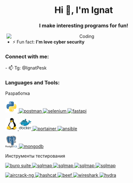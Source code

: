 <h1 align="center">Hi 👋, I'm Ignat</h1>
<h3 align="center">I make interesting programs for fun!</h3>
<div align='center'>
<img align="right" alt="Coding" width="500" src="https://informationsecuritybuzz.com/wp-content/uploads/hacker-activity.png">
</div>


- ⚡ Fun fact:  **I'm love cyber security**

<h3 align="left">Connect with me:</h3>
<p align="left">
- 📫 Tg: @IgnatPesk
</p>

<h3 align="left">Languages and Tools:</h3>
<p>Разработка</p>
<p align="left">  
<a href="https://www.python.org" target="_blank" rel="noreferrer"> <img src="https://raw.githubusercontent.com/devicons/devicon/master/icons/python/python-original.svg" alt="python" width="40" height="40"/> <a href="https://postman.com" target="_blank" rel="noreferrer"> <img src="https://www.vectorlogo.zone/logos/getpostman/getpostman-icon.svg" alt="postman" width="40" height="40"/> </a>
<a href="https://www.selenium.dev" target="_blank" rel="noreferrer"> <img src="https://raw.githubusercontent.com/detain/svg-logos/780f25886640cef088af994181646db2f6b1a3f8/svg/selenium-logo.svg" alt="selenium" width="40" height="40"/> </a> 
<a href="https://fastapi.tiangolo.com/" target="_blank" rel="noreferrer"> <img src="https://cdn.worldvectorlogo.com/logos/fastapi-1.svg" alt="fastapi" width="40" height="40"/> </a>
</p>
<p align="left"> <a href="https://www.linux.org/" target="_blank" rel="noreferrer"> <img src="https://raw.githubusercontent.com/devicons/devicon/master/icons/linux/linux-original.svg" alt="linux" width="40" height="40"/> </a> <a href="https://www.docker.com/" target="_blank" rel="noreferrer"> <img src="https://raw.githubusercontent.com/devicons/devicon/master/icons/docker/docker-original-wordmark.svg" alt="docker" width="40" height="40"/> </a> 
<a href="https://www.portainer.io/" target="_blank" rel="noreferrer"> <img src="https://cdn.worldvectorlogo.com/logos/portainer.svg" alt="portainer" width="40" height="40"/> </a>
<a href="https://www.ansible.com/" target="_blank" rel="noreferrer"> <img src="https://cdn.worldvectorlogo.com/logos/ansible.svg" alt="ansible" width="40" height="40"/> </a>
</p>
<p it align="left">
<a href="https://www.postgresql.org" target="_blank" rel="noreferrer"> <img src="https://raw.githubusercontent.com/devicons/devicon/master/icons/postgresql/postgresql-original-wordmark.svg" alt="postgresql" width="40" height="40"/> </a>
<a href="https://www.mongodb.com/" target="_blank" rel="noreferrer"> <img src="https://cdn.worldvectorlogo.com/logos/mongodb-icon-1-1.svg" alt="mongodb" width="40" height="40"/> </a>
</p>
<p>Инструменты тестирования</p>
<p it align="left">
<a href="https://www.kali.org/tools/burpsuite" target="_blank" rel="noreferrer"> <img src="https://www.kali.org/tools/burpsuite/images/burpsuite-logo.svg" alt="burp suite" width="40" height="40"/> </a>
<a href="https://www.kali.org/tools/sqlmap" target="_blank" rel="noreferrer"> <img src="https://www.kali.org/tools/sqlmap/images/sqlmap-logo.svg" alt="sqlmap" width="40" height="40"/> </a>
<a href="https://www.kali.org/tools/zaproxy" target="_blank" rel="noreferrer"> <img src="https://www.kali.org/tools/zaproxy/images/zaproxy-logo.svg" alt="sqlmap" width="40" height="40"/> </a>
<a href="://www.kali.org/tools/metasploit-framework" target="_blank" rel="noreferrer"> <img src="https://www.kali.org/tools/metasploit-framework/images/metasploit-framework-logo.svg" alt="sqlmap" width="40" height="40"/> </a>
<a href="https://www.kali.org/tools/nmap" target="_blank" rel="noreferrer"> <img src="https://www.kali.org/tools/nmap/images/nmap-logo.svg" alt="sqlmap" width="40" height="40"/> </a>
</p>
<p it align="left">
<a href="https://www.kali.org/tools/aircrack-ng" target="_blank" rel="noreferrer"> <img src="https://www.kali.org/tools/aircrack-ng/images/aircrack-ng-logo.svg" alt="aircrack-ng" width="40" height="40"/> </a>
<a href="https://www.kali.org/tools/hashcat" target="_blank" rel="noreferrer"> <img src="https://www.kali.org/tools/hashcat/images/hashcat-logo.svg" alt="hashcat" width="40" height="40"/> </a>
<a href="https://www.kali.org/tools/beef-xss" target="_blank" rel="noreferrer"> <img src="https://www.kali.org/tools/beef-xss/images/beef-xss-logo.svg" alt="beef" width="40" height="40"/> </a>
<a href="https://www.kali.org/tools/wireshark" target="_blank" rel="noreferrer"> <img src="https://www.kali.org/tools/wireshark/images/wireshark-logo.svg" alt="wireshark" width="40" height="40"/> </a>
<a href="https://www.kali.org/tools/hydra" target="_blank" rel="noreferrer"> <img src="https://www.kali.org/tools/hydra/images/hydra-logo.svg" alt="hydra" width="40" height="40"/> </a>
  
</p>




